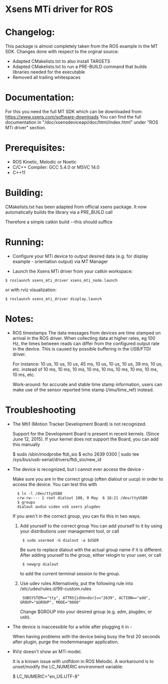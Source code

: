 # Xsens MTi driver for ROS

# Changelog:
This package is almost completely taken from the ROS example in the MT SDK.
Changes done with respect to the orginal source:
 - Adapted CMakelists.txt to also install TARGETS
 - Adapted CMakelists.txt to run a PRE-BUILD command that builds libraries needed for the executable
 - Removed all trailing whitespaces

# Documentation:
  For this you need the full MT SDK which can be downloaded from: https://www.xsens.com/software-downloads
  You can find the full documentation in "<your MT SDK directory>/doc/xsensdeviceapi/doc/html/index.html" under "ROS MTi driver" section.

# Prerequisites:
  - ROS Kinetic, Melodic or Noetic
  - C/C++ Compiler: GCC 5.4.0 or MSVC 14.0
  - C++11

# Building:
  CMakelists.txt has been adapted from official xsens package.
  It now automatically builds the library via a PRE_BUILD call

  Therefore a simple catkin build --this should suffice

# Running:
  - Configure your MTi device to output desired data (e.g. for display example - orientation output) via MT Manager

   - Launch the Xsens MTi driver from your catkin workspace:


    $ roslaunch xsens_mti_driver xsens_mti_node.launch

  or with rviz visualization:

    $ roslaunch xsens_mti_driver display.launch


# Notes:
  - ROS timestamps
      The data messages from devices are time stamped on arrival in the ROS driver.
      When collecting data at higher rates, eg 100 Hz, the times between reads can differ from the configured output rate in the device.
      This is caused by possible buffering in the USB/FTDI driver.

      For instance:
      10 us, 10 us, 10 us, 45 ms, 10 us, 10 us, 10 us, 39 ms, 10 us, etc.
      instead of
      10 ms, 10 ms, 10 ms, 10 ms, 10 ms, 10 ms, 10 ms, 10 ms, 10 ms, etc.

      Work-around: for accurate and stable time stamp information, users can make use of the sensor reported time stamp (/imu/time_ref) instead.

# Troubleshooting
  - The Mti1 (Motion Tracker Development Board) is not recognized.

      Support for the Development Board is present in recent kernels. (Since June 12, 2015).
      If your kernel does not support the Board, you can add this manually

      $ sudo /sbin/modprobe ftdi_sio
      $ echo 2639 0300 | sudo tee /sys/bus/usb-serial/drivers/ftdi_sio/new_id


  - The device is recognized, but I cannot ever access the device -

      Make sure you are in the correct group (often dialout or uucp) in order to
      access the device. You can test this with

          $ ls -l /dev/ttyUSB0
          crw-rw---- 1 root dialout 188, 0 May  6 16:21 /dev/ttyUSB0
          $ groups
          dialout audio video usb users plugdev

      If you aren't in the correct group, you can fix this in two ways.

      1. Add yourself to the correct group
          You can add yourself to it by using your distributions user management
          tool, or call

              $ sudo usermod -G dialout -a $USER

          Be sure to replace dialout with the actual group name if it is
          different. After adding yourself to the group, either relogin to your
          user, or call

              $ newgrp dialout

          to add the current terminal session to the group.

      2. Use udev rules
          Alternatively, put the following rule into /etc/udev/rules.d/99-custom.rules

              SUBSYSTEM=="tty", ATTRS{idVendor}=="2639", ACTION=="add", GROUP="$GROUP", MODE="0660"

          Change $GROUP into your desired group (e.g. adm, plugdev, or usb).


  - The device is inaccessible for a while after plugging it in -

      When having problems with the device being busy the first 20 seconds after
      plugin, purge the modemmanager application.

  - RViz doesn't show an MTi model.

      It is a known issue with urdfdom in ROS Melodic. A workaround is to unset/modify the LC_NUMERIC environment variable:

      $ LC_NUMERIC="en_US.UTF-8"
